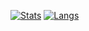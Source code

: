 [![Stats](https://github-readme-stats.vercel.app/api?Yumiko=Yumiko&count_private=true&show_icons=true)](https://github.com/Yumiko777)
[![Langs](https://github-readme-stats.vercel.app/api/top-langs/?Yumiko=Yumiko777&layout=compact)](https://github.com/Yumiko777)
